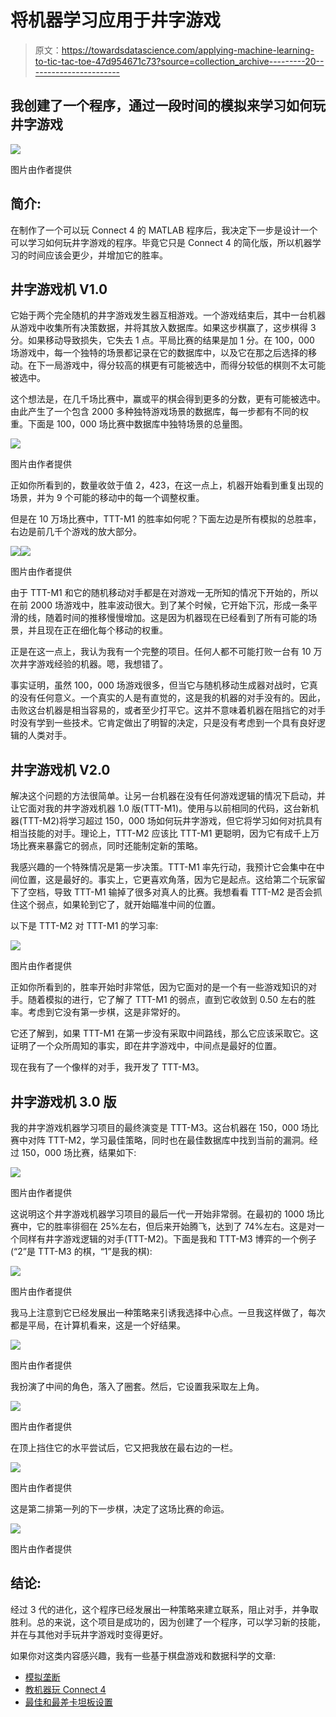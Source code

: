 # 将机器学习应用于井字游戏

> 原文：<https://towardsdatascience.com/applying-machine-learning-to-tic-tac-toe-47d954671c73?source=collection_archive---------20----------------------->

## 我创建了一个程序，通过一段时间的模拟来学习如何玩井字游戏

![](img/8ee83386e8965593f152c05c22165139.png)

图片由作者提供

## 简介:

在制作了一个可以玩 Connect 4 的 MATLAB 程序后，我决定下一步是设计一个可以学习如何玩井字游戏的程序。毕竟它只是 Connect 4 的简化版，所以机器学习的时间应该会更少，并增加它的胜率。

## 井字游戏机 V1.0

它始于两个完全随机的井字游戏发生器互相游戏。一个游戏结束后，其中一台机器从游戏中收集所有决策数据，并将其放入数据库。如果这步棋赢了，这步棋得 3 分。如果移动导致损失，它失去 1 点。平局比赛的结果是加 1 分。在 100，000 场游戏中，每一个独特的场景都记录在它的数据库中，以及它在那之后选择的移动。在下一局游戏中，得分较高的棋更有可能被选中，而得分较低的棋则不太可能被选中。

这个想法是，在几千场比赛中，赢或平的棋会得到更多的分数，更有可能被选中。由此产生了一个包含 2000 多种独特游戏场景的数据库，每一步都有不同的权重。下面是 100，000 场比赛中数据库中独特场景的总量图。

![](img/e44dc1199e50ce2a0735e637e86729ed.png)

图片由作者提供

正如你所看到的，数量收敛于值 2，423，在这一点上，机器开始看到重复出现的场景，并为 9 个可能的移动中的每一个调整权重。

但是在 10 万场比赛中，TTT-M1 的胜率如何呢？下面左边是所有模拟的总胜率，右边是前几千个游戏的放大部分。

![](img/f6d9e9e063a402c3dfd05dd6f3912a7d.png)![](img/46d8214eabc2a9ac7ed3325f95f1654f.png)

图片由作者提供

由于 TTT-M1 和它的随机移动对手都是在对游戏一无所知的情况下开始的，所以在前 2000 场游戏中，胜率波动很大。到了某个时候，它开始下沉，形成一条平滑的线，随着时间的推移慢慢增加。这是因为机器现在已经看到了所有可能的场景，并且现在正在细化每个移动的权重。

正是在这一点上，我认为我有一个完整的项目。任何人都不可能打败一台有 10 万次井字游戏经验的机器。嗯，我想错了。

事实证明，虽然 100，000 场游戏很多，但当它与随机移动生成器对战时，它真的没有任何意义。一个真实的人是有直觉的，这是我的机器的对手没有的。因此，击败这台机器是相当容易的，或者至少打平它。这并不意味着机器在阻挡它的对手时没有学到一些技术。它肯定做出了明智的决定，只是没有考虑到一个具有良好逻辑的人类对手。

## 井字游戏机 V2.0

解决这个问题的方法很简单。让另一台机器在没有任何游戏逻辑的情况下启动，并让它面对我的井字游戏机器 1.0 版(TTT-M1)。使用与以前相同的代码，这台新机器(TTT-M2)将学习超过 150，000 场如何玩井字游戏，但它将学习如何对抗具有相当技能的对手。理论上，TTT-M2 应该比 TTT-M1 更聪明，因为它有成千上万场比赛来暴露它的弱点，同时还能制定新的策略。

我感兴趣的一个特殊情况是第一步决策。TTT-M1 率先行动，我预计它会集中在中间位置，这是最好的。事实上，它更喜欢角落，因为它是起点。这给第二个玩家留下了空档，导致 TTT-M1 输掉了很多对真人的比赛。我想看看 TTT-M2 是否会抓住这个弱点，如果轮到它了，就开始瞄准中间的位置。

以下是 TTT-M2 对 TTT-M1 的学习率:

![](img/6a3a499e39df30eadd11372d1bc02cde.png)

图片由作者提供

正如你所看到的，胜率开始时非常低，因为它面对的是一个有一些游戏知识的对手。随着模拟的进行，它了解了 TTT-M1 的弱点，直到它收敛到 0.50 左右的胜率。考虑到它没有第一步棋，这是非常好的。

它还了解到，如果 TTT-M1 在第一步没有采取中间路线，那么它应该采取它。这证明了一个众所周知的事实，即在井字游戏中，中间点是最好的位置。

现在我有了一个像样的对手，我开发了 TTT-M3。

## 井字游戏机 3.0 版

我的井字游戏机器学习项目的最终演变是 TTT-M3。这台机器在 150，000 场比赛中对阵 TTT-M2，学习最佳策略，同时也在最佳数据库中找到当前的漏洞。经过 150，000 场比赛，结果如下:

![](img/73dd43f87138a092ecffc70567f8fc82.png)

图片由作者提供

这说明这个井字游戏机器学习项目的最后一代一开始非常弱。在最初的 1000 场比赛中，它的胜率徘徊在 25%左右，但后来开始腾飞，达到了 74%左右。这是对一个同样有井字游戏逻辑的对手(TTT-M2)。下面是我和 TTT-M3 博弈的一个例子(“2”是 TTT-M3 的棋，“1”是我的棋):

![](img/54c69394a4ccee0073ac4dedc2cbc8ea.png)

图片由作者提供

我马上注意到它已经发展出一种策略来引诱我选择中心点。一旦我这样做了，每次都是平局，在计算机看来，这是一个好结果。

![](img/cf890f06304c0f7f3b45e2ee80e7cbd9.png)

图片由作者提供

我扮演了中间的角色，落入了圈套。然后，它设置我采取左上角。

![](img/5fd50268030f2ad03927ea751a87b66c.png)

图片由作者提供

在顶上挡住它的水平尝试后，它又把我放在最右边的一栏。

![](img/e138e7f0b1cf819cf9be8ac52f91f270.png)

图片由作者提供

这是第二排第一列的下一步棋，决定了这场比赛的命运。

![](img/d12fed50745c61ed479f9f989668e583.png)

图片由作者提供

## 结论:

经过 3 代的进化，这个程序已经发展出一种策略来建立联系，阻止对手，并争取胜利。总的来说，这个项目是成功的，因为创建了一个程序，可以学习新的技能，并在与其他对手玩井字游戏时变得更好。

如果你对这类内容感兴趣，我有一些基于棋盘游戏和数据科学的文章:

*   [模拟垄断](/simulating-monopoly-finding-the-best-properties-using-matlab-130fe557b1ae)
*   [教机器玩 Connect 4](/i-taught-a-machine-how-to-play-connect-4-df261da4e23f)
*   [最佳和最差卡坦板设置](https://medium.com/codex/the-best-and-worst-catan-board-setups-989df4ba550a)